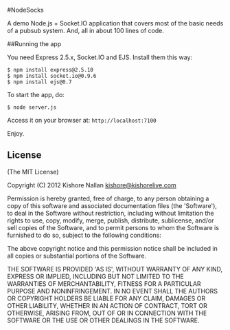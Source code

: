 #NodeSocks

A demo Node.js + Socket.IO application that covers most of the basic needs of a pubsub system. And, all in about 100 lines of code.

##Running the app

You need Express 2.5.x, Socket.IO and EJS. Install them this way:

	$ npm install express@2.5.10
	$ npm install socket.io@0.9.6
	$ npm install ejs@0.7

To start the app, do:

	$ node server.js

Access it on your browser at: `http://localhost:7100`

Enjoy.

## License

(The MIT License)

Copyright (C) 2012 Kishore Nallan  <kishore@kishorelive.com>

Permission is hereby granted, free of charge, to any person obtaining
a copy of this software and associated documentation files (the
'Software'), to deal in the Software without restriction, including
without limitation the rights to use, copy, modify, merge, publish,
distribute, sublicense, and/or sell copies of the Software, and to
permit persons to whom the Software is furnished to do so, subject to
the following conditions:

The above copyright notice and this permission notice shall be
included in all copies or substantial portions of the Software.

THE SOFTWARE IS PROVIDED 'AS IS', WITHOUT WARRANTY OF ANY KIND,
EXPRESS OR IMPLIED, INCLUDING BUT NOT LIMITED TO THE WARRANTIES OF
MERCHANTABILITY, FITNESS FOR A PARTICULAR PURPOSE AND NONINFRINGEMENT.
IN NO EVENT SHALL THE AUTHORS OR COPYRIGHT HOLDERS BE LIABLE FOR ANY
CLAIM, DAMAGES OR OTHER LIABILITY, WHETHER IN AN ACTION OF CONTRACT,
TORT OR OTHERWISE, ARISING FROM, OUT OF OR IN CONNECTION WITH THE
SOFTWARE OR THE USE OR OTHER DEALINGS IN THE SOFTWARE.
